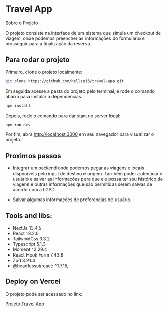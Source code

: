 # Travel App

Sobre o Projeto

O projeto consiste na interface de um sistema que simula um checkout de viagem, onde podemos preencher as informações do formulário e prosseguir para a finalização da reserva.

## **Para rodar o projeto**

Primeiro, clone o projeto localmente:

```bash
git clone https://github.com/hellzz13/travel-app.git
```

Em seguida acesse a pasta do projeto pelo terminal, e rode o comando abaixo para instalar a dependencias.

```bash
npm install
```

Depois, rode o comando para dar start no server local:

```bash
npm run dev
```

Por fim, abra [http://localhost:3000](http://localhost:3000/) em seu navegador para visualizar o projeto.

## **Proximos passos**

- Integrar um backend onde podemos pegar as viagens e locais disponiveis pelo input de destino e origem. Também poder autenticar o usuário e salvar as informações para que ele possa ter seu histórico de viagens e outras informações que são permitidas serem salvas de acordo com a LGPD.

- Salvar algumas informações de preferencias do usuário.

## **Tools and libs:**

- NextJs 13.4.5
- React 18.2.0
- TailwindCss 3.3.2
- Typescript 5.1.3
- Moment ^2.29.4
- React Hook Form 7.43.9
- Zod 3.21.4
- @headlessui/react: ^1.7.15,

## **Deploy on Vercel**

O projeto pode ser acessado no link:

[Projeto Travel App](https://travel-app-nu-nine.vercel.app/)
